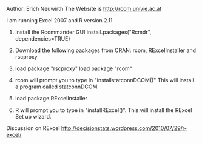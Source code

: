 Author: Erich Neuwirth 
The Website is http://rcom.univie.ac.at

I am running Excel 2007 and R version 2.11

1) Install the Rcommander GUI
	install.packages("Rcmdr", dependencies=TRUE)

2) Download the following packages from CRAN: rcom, RExcelInstaller and rscproxy

3) load package "rscproxy" 
   load package "rcom"

4) rcom will prompt you to type in "installstatconnDCOM()"
   This will install a program called statconnDCOM 

5) load package RExcelInstaller

6) R will prompt you to type in "installRExcel()".
   This will install the RExcel Set up wizard.



Discussion on RExcel
http://decisionstats.wordpress.com/2010/07/29/r-excel/
